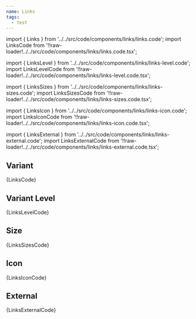 ```yaml
---
name: Links
tags:
  - test
---
```


<!-- CODE IMPORTS -->

import { Links } from '../../src/code/components/links/links.code';
import LinksCode from '!!raw-loader!../../src/code/components/links/links.code.tsx';

import { LinksLevel } from '../../src/code/components/links/links-level.code';
import LinksLevelCode from '!!raw-loader!../../src/code/components/links/links-level.code.tsx';

import { LinksSizes } from '../../src/code/components/links/links-sizes.code';
import LinksSizesCode from '!!raw-loader!../../src/code/components/links/links-sizes.code.tsx';

import { LinksIcon } from '../../src/code/components/links/links-icon.code';
import LinksIconCode from '!!raw-loader!../../src/code/components/links/links-icon.code.tsx';

import { LinksExternal } from '../../src/code/components/links/links-external.code';
import LinksExternalCode from '!!raw-loader!../../src/code/components/links/links-external.code.tsx';

<!-- END CODE IMPORTS -->

## Variant

<Links />
<CodeBlock>{LinksCode}</CodeBlock>

## Variant Level

<LinksLevel />
<CodeBlock>{LinksLevelCode}</CodeBlock>

## Size

<LinksSizes />
<CodeBlock>{LinksSizesCode}</CodeBlock>

## Icon

<LinksIcon />
<CodeBlock>{LinksIconCode}</CodeBlock>

## External

<LinksExternal />
<CodeBlock>{LinksExternalCode}</CodeBlock>
